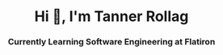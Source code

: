 <h1 align="center">Hi 👋, I'm Tanner Rollag</h1>

<h3 align="center">Currently Learning Software Engineering at Flatiron</h3>
<a <img align="center" src="https://media.giphy.com/media/QTfX9Ejfra3ZmNxh6B/giphy.gif" height="100" /></a>
